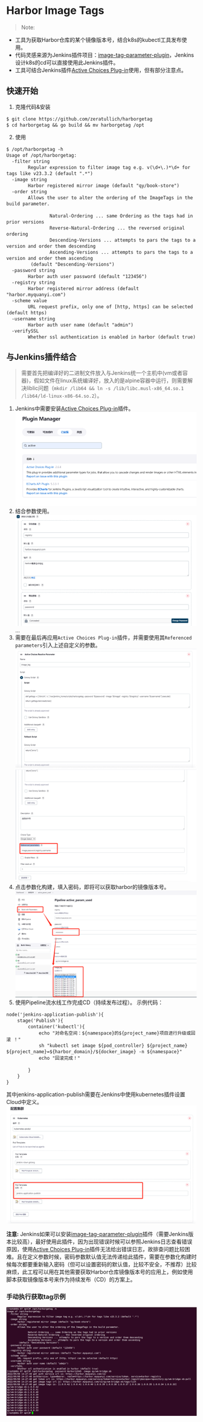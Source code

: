# Harbor Image Tags
> Note:
+ 工具为获取Harbor仓库的某个镜像版本号，结合k8s的kubectl工具发布使用。
+ 代码灵感来源为Jenkins插件项目：[image-tag-parameter-plugin](https://github.com/jenkinsci/image-tag-parameter-plugin)，Jenkins设计k8s的cd可以直接使用此Jenkins插件。
+ 工具可结合Jenkins插件[Active Choices Plug-in](https://plugins.jenkins.io/uno-choice/)使用，但有部分注意点。
## 快速开始
1. 克隆代码&安装
```
$ git clone https://github.com/zeratullich/harborgetag
$ cd harborgetag && go build && mv harborgetag /opt
```
2. 使用
```
$ /opt/harborgetag -h
Usage of /opt/harborgetag:
  -filter string
        Regular expression to filter image tag e.g. v(\d+\.)*\d+ for tags like v23.3.2 (default ".*")
  -image string
        Harbor registered mirror image (default "qy/book-store")
  -order string
        Allows the user to alter the ordering of the ImageTags in the build parameter.
    
                Natural-Ordering ... same Ordering as the tags had in prior versions
                Reverse-Natural-Ordering ... the reversed original ordering
                Descending-Versions ... attempts to pars the tags to a version and order them descending
                Ascending-Versions ... attempts to pars the tags to a version and order them ascending
         (default "Descending-Versions")
  -password string
        Harbor auth user password (default "123456")
  -registry string
        Harbor registered mirror address (default "harbor.myquanyi.com")
  -scheme value
        URL request prefix, only one of [http, https] can be selected (default https)
  -username string
        Harbor auth user name (default "admin")
  -verifySSL
        Whether ssl authentication is enabled in harbor (default true)
```
## 与Jenkins插件结合
> 需要首先把编译好的二进制文件放入与Jenkins统一个主机中(vm或者容器)，假如文件在linux系统编译好，放入的是alpine容器中运行，则需要解决liblic问题（`mkdir /lib64 && ln -s /lib/libc.musl-x86_64.so.1 /lib64/ld-linux-x86-64.so.2`）。
1. Jenkins中需要安装[Active Choices Plug-in](https://plugins.jenkins.io/uno-choice/)插件。
![](doc/image/plugin.jpg)
2. 结合参数使用。
![](doc/image/screen1.jpg)
...
3. 需要在最后再应用`Active Choices Plug-in`插件，并需要使用其`Referenced parameters`引入上述自定义的参数。
![](doc/image/screen01.jpg)
![](doc/image/screen02.jpg)
4. 点击参数化构建，填入密码，即将可以获取harbor的镜像版本号。
![](doc/image/screen03.jpg)
5. 使用Pipeline流水线工作完成CD（持续发布过程）。
示例代码：
```
node('jenkins-application-publish'){
    stage('Publish'){
        container('kubectl'){
            echo "对命名空间：${namespace}的${project_name}项目进行升级或回滚 ！"
            sh "kubectl set image ${pod_controller} ${project_name} ${project_name}=${harbor_domain}/${docker_image} -n ${namespace}"
            echo "回滚完成！" 
            
        }
    }
}
```
其中jenkins-application-publish需要在Jenkins中使用kubernetes插件设置Cloud中定义。
![](doc/image/screen04.jpg)

**注意:** Jenkins如果可以安装[image-tag-parameter-plugin](https://github.com/jenkinsci/image-tag-parameter-plugin)插件（需要Jenkins版本比较高），最好使用此插件，因为出现错误时候可以参照Jenkins日志查看错误原因，使用[Active Choices Plug-in](https://plugins.jenkins.io/uno-choice/)插件无法给出错误日志，故排查问题比较困难。且在定义参数时候，密码参数默认值无法传递给此插件，需要在参数化构建时候每次都要重新输入密码（但可以设置密码的默认值，比较不安全，不推荐）比较麻烦，此工程可以用在其他需要获取Harbor仓库镜像版本号的应用上，例如使用脚本获取镜像版本号来作为持续发布（CD）的方案上。
### 手动执行获取tag示例
![](doc/image/screen05.jpg)